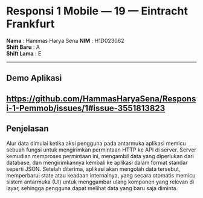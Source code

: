 # Responsi 1 Mobile — 19 — Eintracht Frankfurt

**Nama**       : Hammas Harya Sena 
**NIM**        : H1D023062  
**Shift Baru** : A  
**Shift Lama** : E  

---

## Demo Aplikasi
https://github.com/HammasHaryaSena/Responsi-1-Pemmob/issues/1#issue-3551813823
---

## Penjelasan 
Alur data dimulai ketika aksi pengguna pada antarmuka aplikasi memicu sebuah fungsi untuk mengirimkan permintaan HTTP ke API di server. Server kemudian memproses permintaan ini, mengambil data yang diperlukan dari database, dan mengirimkannya kembali ke aplikasi dalam format standar seperti JSON. Setelah diterima, aplikasi akan mengolah data tersebut, memperbarui state atau keadaan internalnya, yang secara otomatis memicu sistem antarmuka (UI) untuk menggambar ulang komponen yang relevan di layar, sehingga pengguna dapat melihat data yang baru saja diminta.
